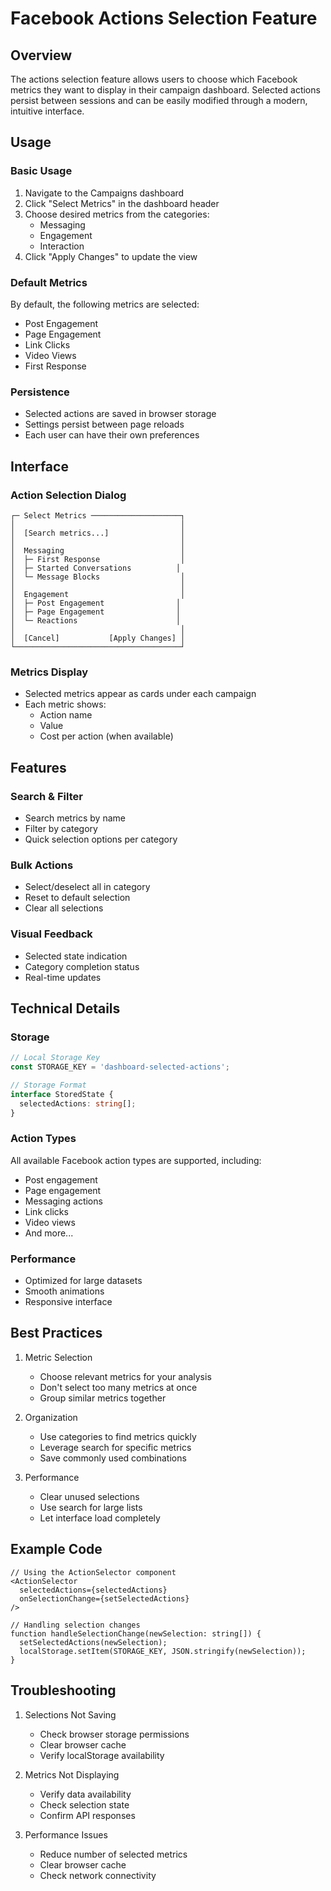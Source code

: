 # Facebook Actions Selection Feature

## Overview
The actions selection feature allows users to choose which Facebook metrics they want to display in their campaign dashboard. Selected actions persist between sessions and can be easily modified through a modern, intuitive interface.

## Usage

### Basic Usage
1. Navigate to the Campaigns dashboard
2. Click "Select Metrics" in the dashboard header
3. Choose desired metrics from the categories:
   - Messaging
   - Engagement
   - Interaction
4. Click "Apply Changes" to update the view

### Default Metrics
By default, the following metrics are selected:
- Post Engagement
- Page Engagement
- Link Clicks
- Video Views
- First Response

### Persistence
- Selected actions are saved in browser storage
- Settings persist between page reloads
- Each user can have their own preferences

## Interface

### Action Selection Dialog
```
┌─ Select Metrics ────────────────────┐
│                                     │
│  [Search metrics...]                │
│                                     │
│  Messaging                          │
│  ├─ First Response                  │
│  ├─ Started Conversations          │
│  └─ Message Blocks                  │
│                                     │
│  Engagement                         │
│  ├─ Post Engagement                │
│  ├─ Page Engagement                │
│  └─ Reactions                      │
│                                     │
│  [Cancel]           [Apply Changes] │
└─────────────────────────────────────┘
```

### Metrics Display
- Selected metrics appear as cards under each campaign
- Each metric shows:
  - Action name
  - Value
  - Cost per action (when available)

## Features

### Search & Filter
- Search metrics by name
- Filter by category
- Quick selection options per category

### Bulk Actions
- Select/deselect all in category
- Reset to default selection
- Clear all selections

### Visual Feedback
- Selected state indication
- Category completion status
- Real-time updates

## Technical Details

### Storage
```typescript
// Local Storage Key
const STORAGE_KEY = 'dashboard-selected-actions';

// Storage Format
interface StoredState {
  selectedActions: string[];
}
```

### Action Types
All available Facebook action types are supported, including:
- Post engagement
- Page engagement
- Messaging actions
- Link clicks
- Video views
- And more...

### Performance
- Optimized for large datasets
- Smooth animations
- Responsive interface

## Best Practices

1. Metric Selection
   - Choose relevant metrics for your analysis
   - Don't select too many metrics at once
   - Group similar metrics together

2. Organization
   - Use categories to find metrics quickly
   - Leverage search for specific metrics
   - Save commonly used combinations

3. Performance
   - Clear unused selections
   - Use search for large lists
   - Let interface load completely

## Example Code

```tsx
// Using the ActionSelector component
<ActionSelector
  selectedActions={selectedActions}
  onSelectionChange={setSelectedActions}
/>

// Handling selection changes
function handleSelectionChange(newSelection: string[]) {
  setSelectedActions(newSelection);
  localStorage.setItem(STORAGE_KEY, JSON.stringify(newSelection));
}
```

## Troubleshooting

1. Selections Not Saving
   - Check browser storage permissions
   - Clear browser cache
   - Verify localStorage availability

2. Metrics Not Displaying
   - Verify data availability
   - Check selection state
   - Confirm API responses

3. Performance Issues
   - Reduce number of selected metrics
   - Clear browser cache
   - Check network connectivity